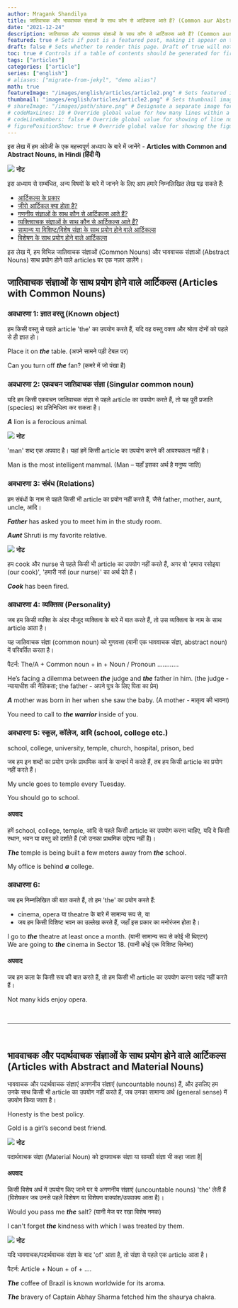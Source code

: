 ```yaml
---
author: Mragank Shandilya
title: जातिवाचक और भाववाचक संज्ञाओं के साथ कौन से आर्टिकल्स आते हैं? (Common aur Abstract Nouns ke saath kaun se Article aate hain?)
date: "2021-12-24"
description: जातिवाचक और भाववाचक संज्ञाओं के साथ कौन से आर्टिकल्स आते हैं? (Common aur Abstract Nouns ke saath kaun se Article aate hain?) # Description used for search engine.
featured: true # Sets if post is a featured post, making it appear on the sidebar. A featured post won't be listed on the sidebar if it's the current page
draft: false # Sets whether to render this page. Draft of true will not be rendered.
toc: true # Controls if a table of contents should be generated for first-level links automatically.
tags: ["articles"]
categories: ["article"]
series: ["english"]
# aliases: ["migrate-from-jekyl", "demo alias"]
math: true
featureImage: "/images/english/articles/article2.png" # Sets featured image on blog post.
thumbnail: "images/english/articles/article2.png" # Sets thumbnail image appearing inside card on homepage. I will keep it the same as featureImage.
# shareImage: "/images/path/share.png" # Designate a separate image for social media sharing.
# codeMaxLines: 10 # Override global value for how many lines within a code block before auto-collapsing.
# codeLineNumbers: false # Override global value for showing of line numbers within code block.
# figurePositionShow: true # Override global value for showing the figure label.
---
```


इस लेख में हम अंग्रेजी के एक महत्त्वपूर्ण अध्याय के बारे में जानेंगे - <strong>Articles with Common and Abstract Nouns, in Hindi (हिंदी में)</strong>

<div class="toc-mak">
  <img src="../../../images/pencil.png">
  <b>नोट</b><br>

इस अध्याय से सम्बंधित, अन्य विषयों के बारे में जानने के लिए आप हमारे निम्नलिखित लेख पढ़ सकते हैं: 

* <a href="../types-of-articles-in-english" title="Articles" class="mak-link">आर्टिकल्स के प्रकार</a> 
* <a href="../what-is-zero-article-in-english" title="Articles" class="mak-link">जीरो आर्टिकल क्या होता है?</a> 
* <a href="../articles-used-with-countable-nouns" title="Articles" class="mak-link">गणनीय संज्ञाओं के साथ कौन से आर्टिकल्स आते हैं?</a> 
* <a href="../articles-used-with-proper-nouns" title="Articles" class="mak-link">व्यक्तिवाचक संज्ञाओं के साथ कौन से आर्टिकल्स आते हैं?</a> 
* <a href="../articles-used-with-general-and-particular-instance-of-noun" title="Articles" class="mak-link">सामान्य या विशिष्ट/विशेष संज्ञा के साथ प्रयोग होने वाले आर्टिकल्स</a> 
* <a href="../articles-used-with-adjectives" title="Articles" class="mak-link">विशेषण के साथ प्रयोग होने वाले आर्टिकल्स</a> 
</div>

इस लेख में, हम विभिन्न जातिवाचक संज्ञाओं (Common Nouns) और भाववाचक संज्ञाओं (Abstract Nouns) साथ प्रयोग होने वाले articles पर एक नज़र डालेंगे।


## जातिवाचक संज्ञाओं के साथ प्रयोग होने वाले आर्टिकल्स (Articles with Common Nouns)

### अवधारणा 1: ज्ञात वस्तु (Known object)

हम किसी वस्तु से पहले article 'the' का उपयोग करते हैं, यदि वह वस्तु वक्ता और श्रोता दोनों को पहले से ही ज्ञात हो।

Place it on ***the*** table. (अपने सामने पड़ी टेबल पर)

Can you turn off ***the*** fan?	 (कमरे में जो पंखा है)

### अवधारणा 2: एकवचन जातिवाचक संज्ञा (Singular common noun)

यदि हम किसी एकवचन जातिवाचक संज्ञा से पहले article का उपयोग करते हैं, तो यह पूरी प्रजाति (species) का प्रतिनिधित्व कर सकता है।

***A*** lion is a ferocious animal.

<div class="toc-mak">
  <img src="../../../images/pencil.png">
  <b>नोट</b><br>

'man' शब्द एक अपवाद है। यहां हमें किसी article का उपयोग करने की आवश्यकता नहीं है।

Man is the most intelligent mammal. (Man – यहाँ इसका अर्थ है मनुष्य जाति)
</div>

### अवधारणा 3: संबंध (Relations)

हम संबंधों के नाम से पहले किसी भी article का प्रयोग नहीं करते हैं, जैसे father, mother, aunt, uncle, आदि।

***Father*** has asked you to meet him in the study room.

***Aunt*** Shruti is my favorite relative.

<div class="toc-mak">
  <img src="../../../images/pencil.png">
  <b>नोट</b><br>

हम cook और nurse से पहले किसी भी article का उपयोग नहीं करते हैं, अगर वो 'हमारा रसोइया (our cook)', 'हमारी नर्स (our nurse)' का अर्थ देते हैं।

***Cook*** has been fired.
</div>

### अवधारणा 4: व्यक्तित्व (Personality)

जब हम किसी व्यक्ति के अंदर मौजूद व्यक्तित्व के बारे में बात करते हैं, तो उस व्यक्तित्व के नाम के साथ article आता है।

यह जातिवाचक संज्ञा (common noun) को गुणवत्ता (यानी एक भाववाचक संज्ञा, abstract noun) में परिवर्तित करता है।

पैटर्न: The/A + Common noun + in + Noun / Pronoun ............

He’s facing a dilemma between ***the*** judge and ***the*** father in him. (the judge - न्यायाधीश की नैतिकता; the father - अपने पुत्र के लिए पिता का प्रेम)

***A*** mother was born in her when she saw the baby. (A mother - मातृत्व की भावना) 

You need to call to ***the warrior*** inside of you.

### अवधारणा 5: स्कूल, कॉलेज, आदि (school, college etc.)

school, college, university, temple, church, hospital, prison, bed

जब हम इन शब्दों का प्रयोग उनके प्राथमिक कार्य के सन्दर्भ में करते हैं, तब हम किसी article का प्रयोग नहीं करते हैं।

My uncle goes to temple every Tuesday. 

You should go to school.

#### अपवाद

हमें school, college, temple, आदि से पहले किसी article का उपयोग करना चाहिए, यदि वे किसी स्थान, भवन या वस्तु को दर्शाते हैं (जो उनका प्राथमिक उद्देश्य नहीं है)।

***The*** temple is being built a few meters away from ***the*** school.

My office is behind ***a*** college.

### अवधारणा 6:

जब हम निम्नलिखित की बात करते हैं, तो हम 'the' का प्रयोग करते हैं:
* cinema, opera या theatre के बारे में सामान्य रूप से, या
* जब हम किसी विशिष्ट भवन का उल्लेख करते हैं, जहाँ इस प्रकार का मनोरंजन होता है।

I go to ***the*** theatre at least once a month. (यानी सामान्य रूप से कोई भी थिएटर) <br>
We are going to ***the*** cinema in Sector 18. (यानी कोई एक विशिष्ट सिनेमा)

#### अपवाद

जब हम कला के किसी रूप की बात करते हैं, तो हम किसी भी article का उपयोग करना पसंद नहीं करते हैं।

Not many kids enjoy opera. 

<br><hr><br>

## भाववाचक और पदार्थवाचक संज्ञाओं के साथ प्रयोग होने वाले आर्टिकल्स (Articles with Abstract and Material Nouns)

भाववाचक और पदार्थवाचक संज्ञाएं अगणनीय संज्ञाएं (uncountable nouns) हैं, और इसलिए हम उनके साथ किसी भी article का उपयोग नहीं करते हैं, जब उनका सामान्य अर्थ (general sense) में उपयोग किया जाता है।

Honesty is the best policy.

Gold is a girl’s second best friend.

<div class="toc-mak">
  <img src="../../../images/pencil.png">
  <b>नोट</b><br>

पदार्थवाचक संज्ञा (Material Noun) को द्रव्यवाचक संज्ञा या सामग्री संज्ञा भी कहा जाता है| 
</div>

#### अपवाद

किसी विशेष अर्थ में उपयोग किए जाने पर ये अगणनीय संज्ञाएं (uncountable nouns) 'the' लेती हैं (विशेषकर जब उनसे पहले विशेषण या विशेषण वाक्यांश/उपवाक्य आता है)।

Would you pass me ***the*** salt? (यानी मेज पर रखा विशेष नमक)

I can't forget ***the*** kindness with which I was treated by them.

<div class="toc-mak">
  <img src="../../../images/pencil.png">
  <b>नोट</b><br>

यदि भाववाचक/पदार्थवाचक संज्ञा के बाद 'of' आता है, तो संज्ञा से पहले एक article आता है।

पैटर्न: Article + Noun + of + ....

***The*** coffee of Brazil is known worldwide for its aroma.

***The*** bravery of Captain Abhay Sharma fetched him the shaurya chakra.
</div>
